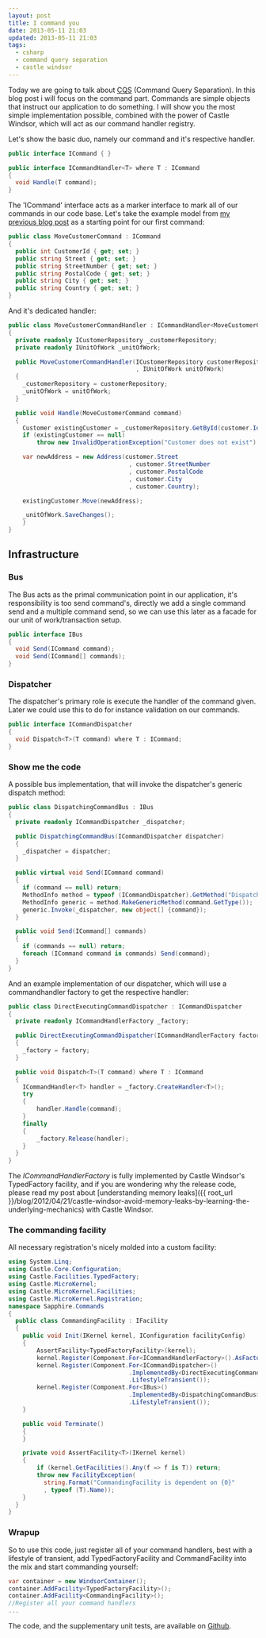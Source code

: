 ```yaml
---
layout: post
title: I command you
date: 2013-05-11 21:03
updated: 2013-05-11 21:03
tags:
  - csharp
  - command query separation
  - castle windsor
---
```


Today we are going to talk about <a href="http://en.wikipedia.org/wiki/Command%E2%80%93query_separation" target="_blank">CQS</a> (Command Query Separation). In this blog post i will focus on the command part. Commands are simple objects that instruct our application to do something. I will show you the most simple implementation possible, combined with the power of Castle Windsor, which will act as our command handler registry.

Let's show the basic duo, namely our command and it's respective handler.

```csharp
public interface ICommand { }

public interface ICommandHandler<T> where T : ICommand
{
  void Handle(T command);
}
```

The 'ICommand' interface acts as a marker interface to mark all of our commands in our code base. Let's take the example model from [my previous blog post](/blog/2013/05/05/currying-your-monolithic-code-with-some-ddd-principles) as a starting point for our first command:

```csharp
public class MoveCustomerCommand : ICommand
{
  public int CustomerId { get; set; }
  public string Street { get; set; }
  public string StreetNumber { get; set; }
  public string PostalCode { get; set; }
  public string City { get; set; }
  public string Country { get; set; }
}
```

And it's dedicated handler:

```csharp
public class MoveCustomerCommandHandler : ICommandHandler<MoveCustomerCommand>
{
  private readonly ICustomerRepository _customerRepository;
  private readonly IUnitOfWork _unitOfWork;

  public MoveCustomerCommandHandler(ICustomerRepository customerRepository
                                    , IUnitOfWork unitOfWork)
  {
    _customerRepository = customerRepository;
    _unitOfWork = unitOfWork;
  }

  public void Handle(MoveCustomerCommand command)
  {
    Customer existingCustomer = _customerRepository.GetById(customer.Id);
    if (existingCustomer == null)
        throw new InvalidOperationException("Customer does not exist");

    var newAddress = new Address(customer.Street
                                  , customer.StreetNumber
                                  , customer.PostalCode
                                  , customer.City
                                  , customer.Country);

    existingCustomer.Move(newAddress);

    _unitOfWork.SaveChanges();
    }
}
```

## Infrastructure

### Bus

The Bus acts as the primal communication point in our application, it's responsibility is too send command's, directly we add a single command send and a multiple command send, so we can use this later as a facade for our unit of work/transaction setup.

```csharp
public interface IBus
{
  void Send(ICommand command);
  void Send(ICommand[] commands);
}
```

### Dispatcher

The dispatcher's primary role is execute the handler of the command given. Later we could use this to do for instance validation on our commands.

```csharp
public interface ICommandDispatcher
{
  void Dispatch<T>(T command) where T : ICommand;
}
```

### Show me the code

A possible bus implementation, that will invoke the dispatcher's generic dispatch method:

```csharp
public class DispatchingCommandBus : IBus
{
  private readonly ICommandDispatcher _dispatcher;

  public DispatchingCommandBus(ICommandDispatcher dispatcher)
  {
    _dispatcher = dispatcher;
  }

  public virtual void Send(ICommand command)
  {
    if (command == null) return;
    MethodInfo method = typeof (ICommandDispatcher).GetMethod("Dispatch");
    MethodInfo generic = method.MakeGenericMethod(command.GetType());
    generic.Invoke(_dispatcher, new object[] {command});
  }

  public void Send(ICommand[] commands)
  {
    if (commands == null) return;
    foreach (ICommand command in commands) Send(command);
  }
}
```

And an example implementation of our dispatcher, which will use a commandhandler factory to get the respective handler:

```csharp
public class DirectExecutingCommandDispatcher : ICommandDispatcher
{
  private readonly ICommandHandlerFactory _factory;

  public DirectExecutingCommandDispatcher(ICommandHandlerFactory factory)
  {
    _factory = factory;
  }

  public void Dispatch<T>(T command) where T : ICommand
  {
    ICommandHandler<T> handler = _factory.CreateHandler<T>();
    try
    {
        handler.Handle(command);
    }
    finally
    {
        _factory.Release(handler);
    }
  }
}
```

The _ICommandHandlerFactory_ is fully implemented by Castle Windsor's TypedFactory facility, and if you are wondering why the release code, please read my post about [understanding memory leaks]({{ root_url }}/blog/2012/04/21/castle-windsor-avoid-memory-leaks-by-learning-the-underlying-mechanics) with Castle Windsor.

### The commanding facility

All necessary registration's nicely molded into a custom facility:

```csharp
using System.Linq;
using Castle.Core.Configuration;
using Castle.Facilities.TypedFactory;
using Castle.MicroKernel;
using Castle.MicroKernel.Facilities;
using Castle.MicroKernel.Registration;
namespace Sapphire.Commands
{
  public class CommandingFacility : IFacility
  {
    public void Init(IKernel kernel, IConfiguration facilityConfig)
    {
        AssertFacility<TypedFactoryFacility>(kernel);
        kernel.Register(Component.For<ICommandHandlerFactory>().AsFactory());
        kernel.Register(Component.For<ICommandDispatcher>()
                                  .ImplementedBy<DirectExecutingCommandDispatcher>()
                                  .LifestyleTransient());
        kernel.Register(Component.For<IBus>()
                                  .ImplementedBy<DispatchingCommandBus>()
                                  .LifestyleTransient());
    }

    public void Terminate()
    {
    }

    private void AssertFacility<T>(IKernel kernel)
    {
        if (kernel.GetFacilities().Any(f => f is T)) return;
        throw new FacilityException(
          string.Format("CommandingFacility is dependent on {0}"
          , typeof (T).Name));
    }
  }
}
```

### Wrapup

So to use this code, just register all of your command handlers, best with a lifestyle of transient, add TypedFactoryFacility and CommandFacility into the mix and start commanding yourself:

```csharp
var container = new WindsorContainer();
container.AddFacility<TypedFactoryFacility>();
container.AddFacility<CommandingFacility>();
//Register all your command handlers
...
```

The code, and the supplementary unit tests, are available on <a href="https://github.com/tommarien/Sapphire" title="Sapphire Github Repository" target="_blank">Github</a>.

